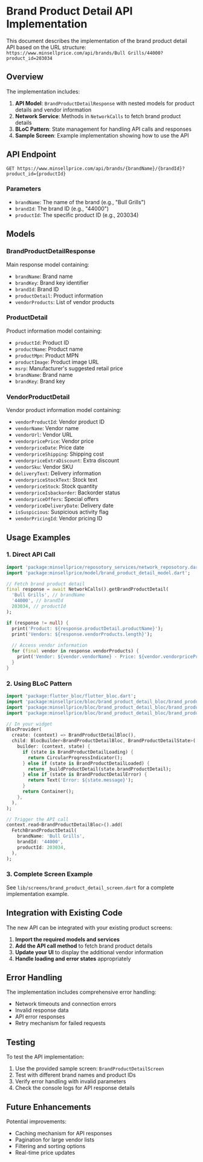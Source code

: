 # Brand Product Detail API Implementation

This document describes the implementation of the brand product detail API based on the URL structure: `https://www.minsellprice.com/api/brands/Bull Grills/44000?product_id=203034`

## Overview

The implementation includes:
1. **API Model**: `BrandProductDetailResponse` with nested models for product details and vendor information
2. **Network Service**: Methods in `NetworkCalls` to fetch brand product details
3. **BLoC Pattern**: State management for handling API calls and responses
4. **Sample Screen**: Example implementation showing how to use the API

## API Endpoint

```
GET https://www.minsellprice.com/api/brands/{brandName}/{brandId}?product_id={productId}
```

### Parameters
- `brandName`: The name of the brand (e.g., "Bull Grills")
- `brandId`: The brand ID (e.g., "44000")
- `productId`: The specific product ID (e.g., 203034)

## Models

### BrandProductDetailResponse
Main response model containing:
- `brandName`: Brand name
- `brandKey`: Brand key identifier
- `brandId`: Brand ID
- `productDetail`: Product information
- `vendorProducts`: List of vendor products

### ProductDetail
Product information model containing:
- `productId`: Product ID
- `productName`: Product name
- `productMpn`: Product MPN
- `productImage`: Product image URL
- `msrp`: Manufacturer's suggested retail price
- `brandName`: Brand name
- `brandKey`: Brand key

### VendorProductDetail
Vendor product information model containing:
- `vendorProductId`: Vendor product ID
- `vendorName`: Vendor name
- `vendorUrl`: Vendor URL
- `vendorpricePrice`: Vendor price
- `vendorpriceDate`: Price date
- `vendorpriceShipping`: Shipping cost
- `vendorpriceExtraDiscount`: Extra discount
- `vendorSku`: Vendor SKU
- `deliveryText`: Delivery information
- `vendorpriceStockText`: Stock text
- `vendorpriceStock`: Stock quantity
- `vendorpriceIsbackorder`: Backorder status
- `vendorpriceOffers`: Special offers
- `vendorpriceDeliveryDate`: Delivery date
- `isSuspicious`: Suspicious activity flag
- `vendorPricingId`: Vendor pricing ID

## Usage Examples

### 1. Direct API Call

```dart
import 'package:minsellprice/reposotory_services/network_reposotory.dart';
import 'package:minsellprice/model/brand_product_detail_model.dart';

// Fetch brand product detail
final response = await NetworkCalls().getBrandProductDetail(
  'Bull Grills', // brandName
  '44000', // brandId
  203034, // productId
);

if (response != null) {
  print('Product: ${response.productDetail.productName}');
  print('Vendors: ${response.vendorProducts.length}');
  
  // Access vendor information
  for (final vendor in response.vendorProducts) {
    print('Vendor: ${vendor.vendorName} - Price: ${vendor.vendorpricePrice}');
  }
}
```

### 2. Using BLoC Pattern

```dart
import 'package:flutter_bloc/flutter_bloc.dart';
import 'package:minsellprice/bloc/brand_product_detail_bloc/brand_product_detail_bloc.dart';
import 'package:minsellprice/bloc/brand_product_detail_bloc/brand_product_detail_event.dart';
import 'package:minsellprice/bloc/brand_product_detail_bloc/brand_product_detail_state.dart';

// In your widget
BlocProvider(
  create: (context) => BrandProductDetailBloc(),
  child: BlocBuilder<BrandProductDetailBloc, BrandProductDetailState>(
    builder: (context, state) {
      if (state is BrandProductDetailLoading) {
        return CircularProgressIndicator();
      } else if (state is BrandProductDetailLoaded) {
        return _buildProductDetail(state.brandProductDetail);
      } else if (state is BrandProductDetailError) {
        return Text('Error: ${state.message}');
      }
      return Container();
    },
  ),
);

// Trigger the API call
context.read<BrandProductDetailBloc>().add(
  FetchBrandProductDetail(
    brandName: 'Bull Grills',
    brandId: '44000',
    productId: 203034,
  ),
);
```

### 3. Complete Screen Example

See `lib/screens/brand_product_detail_screen.dart` for a complete implementation example.

## Integration with Existing Code

The new API can be integrated with your existing product screens:

1. **Import the required models and services**
2. **Add the API call method** to fetch brand product details
3. **Update your UI** to display the additional vendor information
4. **Handle loading and error states** appropriately

## Error Handling

The implementation includes comprehensive error handling:
- Network timeouts and connection errors
- Invalid response data
- API error responses
- Retry mechanism for failed requests

## Testing

To test the API implementation:

1. Use the provided sample screen: `BrandProductDetailScreen`
2. Test with different brand names and product IDs
3. Verify error handling with invalid parameters
4. Check the console logs for API response details

## Future Enhancements

Potential improvements:
- Caching mechanism for API responses
- Pagination for large vendor lists
- Filtering and sorting options
- Real-time price updates
 